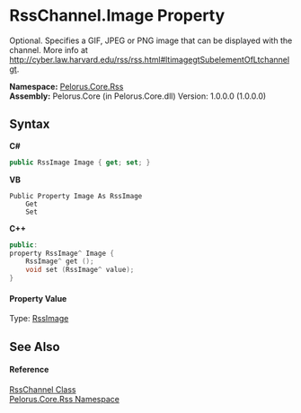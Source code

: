 # RssChannel.Image Property 
 

Optional. Specifies a GIF, JPEG or PNG image that can be displayed with the channel. More info at http://cyber.law.harvard.edu/rss/rss.html#ltimagegtSubelementOfLtchannelgt.

**Namespace:**&nbsp;<a href="683C06D0">Pelorus.Core.Rss</a><br />**Assembly:**&nbsp;Pelorus.Core (in Pelorus.Core.dll) Version: 1.0.0.0 (1.0.0.0)

## Syntax

**C#**<br />
``` C#
public RssImage Image { get; set; }
```

**VB**<br />
``` VB
Public Property Image As RssImage
	Get
	Set
```

**C++**<br />
``` C++
public:
property RssImage^ Image {
	RssImage^ get ();
	void set (RssImage^ value);
}
```


#### Property Value
Type: <a href="49DA13EB">RssImage</a>

## See Also


#### Reference
<a href="8911D1C7">RssChannel Class</a><br /><a href="683C06D0">Pelorus.Core.Rss Namespace</a><br />